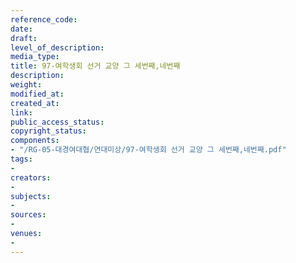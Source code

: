 ```yaml
---
reference_code: 
date: 
draft: 
level_of_description: 
media_type: 
title: 97-여학생회 선거 교양 그 세번째,네번째
description: 
weight: 
modified_at: 
created_at: 
link: 
public_access_status: 
copyright_status: 
components:
- "/RG-05-대경여대협/연대미상/97-여학생회 선거 교양 그 세번째,네번째.pdf"
tags:
- 
creators:
- 
subjects:
- 
sources:
- 
venues:
- 
---
```

